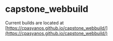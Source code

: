 # capstone_webbuild

Current builds are located at [https://cpasyanos.github.io/capstone_webbuild/](https://cpasyanos.github.io/capstone_webbuild/)
